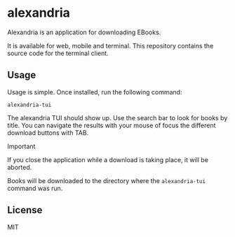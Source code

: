 # alexandria

Alexandria is an application for downloading EBooks.

It is available for web, mobile and terminal. This repository contains the 
source code for the terminal client.

## Usage

Usage is simple. Once installed, run the following command:

```
alexandria-tui
```

The alexandria TUI should show up. Use the search bar to look for books by title.
You can navigate the results with your mouse of focus the different download buttons
with TAB.

> [!IMPORTANT]
> If you close the application while a download is taking place, it will be aborted.

Books will be downloaded to the directory where the `alexandria-tui` command was
run.

## License
MIT
